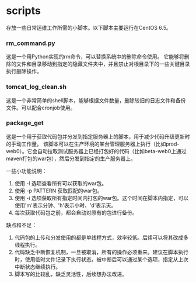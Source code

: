 # scripts
存放一些日常运维工作所需的小脚本。以下脚本主要运行在CentOS 6.5。

### rm_command.py
这是一个用Python实现的rm命令，可以替换系统中的删除命令使用。
它能够将删除的文件和目录移动到指定的隐藏文件夹中，并且禁止对根目录下的一些关键目录执行删除操作。

### tomcat_log_clean.sh
这是一个非常简单的shell脚本，能够根据文件数量，删除较旧的日志文件和备份文件。可以配合cronjob使用。

### package_get
这是一个用于获取代码包并分发到指定服务器上的脚本，用于减少代码升级更新时的手动工作量。
该脚本可以在生产环境的某台管理服务器上执行（比如prod-web0）。它会自动拉取测试服务器上已经打包好的代码（比如beta-web0上通过maven打包的war包），然后分发到指定的生产服务器上。

一些小功能说明：
1. 使用 -l 选项查看所有可以获取的war包。
2. 使用 -p PATTERN 获取匹配的war包。
3. 使用 -i 选项获取所有指定时间内打包的war包。这个时间在脚本内指定，可以使用'm'表示分钟、'h'表示小时、'd'表示天。
4. 每次获取代码包之前，都会自动对原有的包进行备份。

缺点和不足：
1. 代码包的上传和分发使用的都是单线程方式，效率较低。后续可以将其改成多线程执行。
2. 代码缺乏中断恢复机制，一旦被取消，所有的操作必须重来。建议在脚本执行时，使用临时文件记录下执行状态。被中断后可以通过某个选项，指定从上次中断状态继续执行。
3. 脚本写的比较乱，缺乏灵活性，后续想办法改进。

